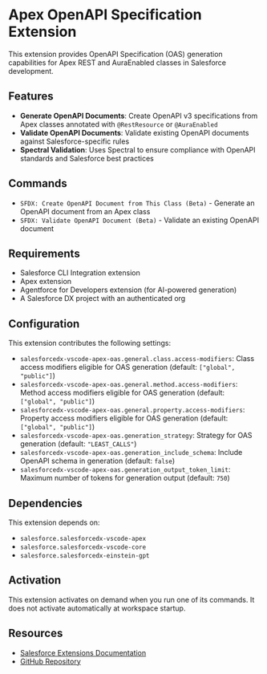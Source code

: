 # Apex OpenAPI Specification Extension

This extension provides OpenAPI Specification (OAS) generation capabilities for Apex REST and AuraEnabled classes in Salesforce development.

## Features

- **Generate OpenAPI Documents**: Create OpenAPI v3 specifications from Apex classes annotated with `@RestResource` or `@AuraEnabled`
- **Validate OpenAPI Documents**: Validate existing OpenAPI documents against Salesforce-specific rules
- **Spectral Validation**: Uses Spectral to ensure compliance with OpenAPI standards and Salesforce best practices

## Commands

- `SFDX: Create OpenAPI Document from This Class (Beta)` - Generate an OpenAPI document from an Apex class
- `SFDX: Validate OpenAPI Document (Beta)` - Validate an existing OpenAPI document

## Requirements

- Salesforce CLI Integration extension
- Apex extension
- Agentforce for Developers extension (for AI-powered generation)
- A Salesforce DX project with an authenticated org

## Configuration

This extension contributes the following settings:

- `salesforcedx-vscode-apex-oas.general.class.access-modifiers`: Class access modifiers eligible for OAS generation (default: `["global", "public"]`)
- `salesforcedx-vscode-apex-oas.general.method.access-modifiers`: Method access modifiers eligible for OAS generation (default: `["global", "public"]`)
- `salesforcedx-vscode-apex-oas.general.property.access-modifiers`: Property access modifiers eligible for OAS generation (default: `["global", "public"]`)
- `salesforcedx-vscode-apex-oas.generation_strategy`: Strategy for OAS generation (default: `"LEAST_CALLS"`)
- `salesforcedx-vscode-apex-oas.generation_include_schema`: Include OpenAPI schema in generation (default: `false`)
- `salesforcedx-vscode-apex-oas.generation_output_token_limit`: Maximum number of tokens for generation output (default: `750`)

## Dependencies

This extension depends on:

- `salesforce.salesforcedx-vscode-apex`
- `salesforce.salesforcedx-vscode-core`
- `salesforce.salesforcedx-einstein-gpt`

## Activation

This extension activates on demand when you run one of its commands. It does not activate automatically at workspace startup.

## Resources

- [Salesforce Extensions Documentation](https://developer.salesforce.com/docs/platform/sfvscode-extensions/guide)
- [GitHub Repository](https://github.com/forcedotcom/salesforcedx-vscode)
